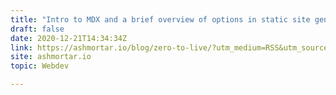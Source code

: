 ```yaml
---
title: "Intro to MDX and a brief overview of options in static site generation"
draft: false
date: 2020-12-21T14:34:34Z
link: https://ashmortar.io/blog/zero-to-live/?utm_medium=RSS&utm_source=hune
site: ashmortar.io
topic: Webdev  

---
```

